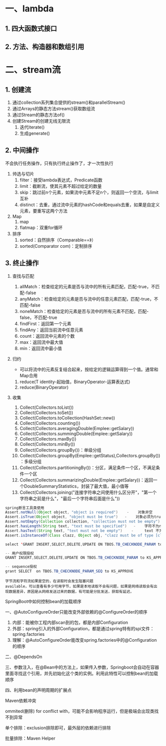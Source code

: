 # 一、lambda

## 1. 四大函数式接口

## 2. 方法、构造器和数组引用

# 二、stream流

## 1. 创建流

1. 通过collection系列集合提供的stream()和parallelStream()
2. 通过Arrays的静态方法stream()获取数组流
3. 通过Stream的静态方法of()
4. 创建Stream的创建无线无限流
   1. 迭代iterate()
   2. 生成generate()

## 2. 中间操作

不会执行任务操作，只有执行终止操作了，才一次性执行

1. 帅选与切片
   1. filter：接受lambda表达式，Predicate函数
   2. limit：截断流，使其元素不超过给定的数量
   3. skip：跳过前n个元素，如果流中元素不足n个，则返回一个空流，与limit互补
   4. distinct：去重，通过流中元素的hashCode和equals去重，如果是自定义元素，要重写这两个方法
2. Map
   1. map
   2. flatmap：双重for循环
3. 排序
   1. sorted：自然排序（Comparable==》）
   2. sorted(Comparator com)：定制排序

## 3. 终止操作

1. 查找与匹配
   
   1. allMatch：检查给定的元素是否与流中的所有元素匹配，匹配-true，不匹配-false
   2. anyMatch：检查给定的元素是否与流中的任意元素匹配，匹配-true，不匹配-false
   3. noneMatch：检查给定的元素是否与流中的所有元素不匹配，匹配-false，不匹配-true
   4. findFirst：返回第一个元素
   5. findAny：返回当前流中任意元素
   6. count：返回流中元素的个数
   7. max：返回流中最大值
   8. min：返回流中最小值
   
2. 归约

   * 可以将流中的元素反复结合起来，按给定的逻辑运算得到一个值。通常和Map合用

   1. reduce(T identity-起始值，BinaryOperator-运算表达式)
   2. reduce(BinaryOperator)

3. 收集

   1. Collect(Collectors.toList())
   2. Collect(Collectors.toSet())
   3. Collect(Collectors.toCollection(HashSet::new))
   4. Collect(Collectors.counting())
   5. Collect(Collectors.averagingDouble(Emplee::getSalary))
   6. Collect(Collectors.summingDouble(Emplee::getSalary))
   7. Collect(Collectors.maxBy())
   8. Collect(Collectors.minBy())
   9. Collect(Collectors.groupBy())：单级分组
   10. Collect(Collectors.groupBy(Emplee::getStatus),Collectors.groupBy())：多级分组
   11. Collect(Collectors.partitioningBy())：分区，满足条件一个区，不满足条件一个区
   12. Collect(Collectors.summarizingDouble(Emplee::getSalary))：返回一个DoubleSummaryStatistics，封装了最大值，最小值等
   13. Collect(Collectors.joining("连接字符串之间使用什么区分开"，"第一个字符串之前是什么"，"最后一个字符串后面是什么"))

```Java
spring断言工具类使用
Assert.notNull(Object object, "object is required")    -    对象非空 
Assert.isTrue(Object object, "object must be true")   -    对象必须为true   
Assert.notEmpty(Collection collection, "collection must not be empty")    -    集合非空  
Assert.hasLength(String text, "text must be specified")   -    字符不为null且字符长度不为0   
Assert.hasText(String text, "text must not be empty")    -     text 不为null且必须至少包含一个非空格的字符  
Assert.isInstanceOf(Class clazz, Object obj, "clazz must be of type [clazz]")    -    obj必须能被正确造型成为clazz 指定的类
```

```Java
select 'GRANT INSERT,SELECT,DELETE,UPDATE ON TBOS.TB_CHECKNODE_PARAM to KS_APPROVE;'  from user_tables

-- 用户权限授权
GRANT INSERT,SELECT,DELETE,UPDATE ON TBOS.TB_CHECKNODE_PARAM to KS_APPROVE;

-- sequence授权
grant SELECT  on TBOS.TB_CHECKNODE_PARAM_SEQ to KS_APPROVE
```

```
字节流和字符流如果是空的，在读取时会发生阻塞问题
available，可以查看有多少可用字节，如果是本地读取不会有问题，如果是网络读取会有出现数据差异，原因是从网络发送过来的数据，有可能是分批发送，获取有延迟，
```



SpringBoot中如何控制bean的加载顺序

一、@AutoConfigureOrder只能改变外部依赖的@ConfigureOrder的顺序

1. 内部：能被你工程内部scan到的包，都是内部Configuration
2. 外部：spring引入的外部Configuration，都是通过spring特有的spi文件：spring.factories
3. 理解：@AutoConfigureOrder能改变spring.factories中的@Configuration的顺序

二、@DependsOn

三、参数注入，在@Bean中的方法上，如果传入参数，Springboot会自动在容器里面寻找这个引用，并先初始化这个类的实例。利用此特性可以控制bean的加载顺序

四、利用bean的声明周期的扩展点



Maven依赖冲突

ommited(删除) for conflict with，可能不会影响程序运行，但是极端会出现类找不到异常

单个排除：exclusion排除即可，最外层的依赖进行排除

批量排除：Maven Helper

























